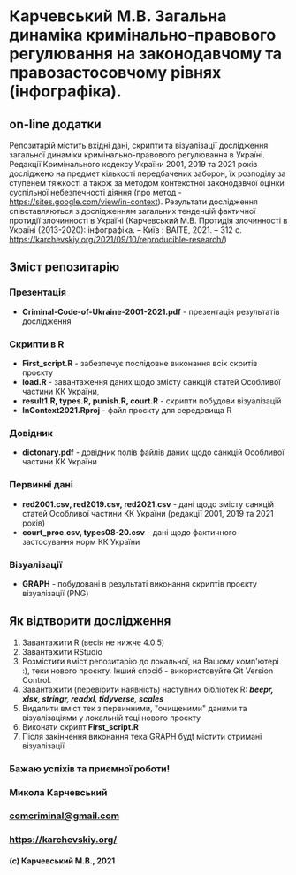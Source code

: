 # Карчевський М.В. Загальна динаміка кримінально-правового регулювання на законодавчому та правозастосовчому рівнях (інфографіка). 
## **on-line додатки**
Репозитарій містить вхідні дані, скрипти та візуалізації дослідження загальної динаміки кримінально-правового регулювання в Україні. Редакції Кримінального кодексу України 2001, 2019 та 2021 років досліджено на предмет кількості передбачених заборон, їх розподілу за ступенем тяжкості а також за методом контекстної законодавчої оцінки суспільної небезпечності діяння (про метод - https://sites.google.com/view/in-context). Результати дослідження співставляються з дослідженням загальних тенденцій фактичної протидії злочинності в Україні (Карчевський М.В. Протидія злочинності в Україні (2013-2020): інфографіка. –
Київ : ВАІТЕ, 2021. – 312 с. https://karchevskiy.org/2021/09/10/reproducible-research/) 


## Зміст репозитарію
### Презентація
+ **Criminal-Code-of-Ukraine-2001-2021.pdf** - презентація результатів дослідження
### Скрипти в R
+ **First_script.R** - забезпечує послідовне виконання всіх скритів проєкту  
+ **load.R** - завантаження даних щодо змісту санкцій статей Особливої частини КК України,
+ **result1.R, types.R, punish.R, court.R** - скрипти побудови візуалізацій
+ **InContext2021.Rproj** - файл проєкту для середовища R
### Довідник
+ **dictonary.pdf** - довідник полів файлів даних щодо санкцій Особливої частини КК України 
### Первинні дані
+ **red2001.csv, red2019.csv, red2021.csv** - дані щодо змісту санкцій статей Особливої частини КК України (редакції 2001, 2019 та 2021 років)
+ **court_proc.csv, types08-20.csv** - дані щодо фактичного застосування норм КК України 
### Візуалізації
+ **GRAPH** - побудовані в результаті виконання скриптів проєкту візуалізації (PNG)
## Як відтворити дослідження
1. Завантажити R (весія не нижче 4.0.5)
2. Завантажити RStudio
3. Розмістити вміст репозитарію до локальної, на Вашому комп'ютері :), теки нового проєкту. Інший спосіб - використовуйте Git Version Control.
4. Завантажити (перевірити наявність) наступних бібліотек R: ***beepr, xlsx, stringr, readxl, tidyverse, scales***
5. Видалити вміст тек з первинними, "очищеними" даними та візуалізаціями у локальній теці нового проєкту
6. Виконати скрипт **First_script.R**
7. Після закінчення виконання тека GRAPH будt містити отримані візуалізації

### Бажаю успіхів та приємної роботи!  
### Микола Карчевський  
### **comcriminal@gmail.com**
### **https://karchevskiy.org/**
#### (c) Карчевський М.В., 2021
